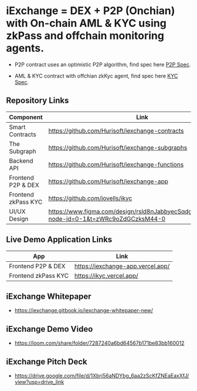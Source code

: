 # iExchange = DEX + P2P (Onchian) with On-chain AML & KYC using zkPass and offchain monitoring agents.
- P2P contract uses an optimistic P2P algorithm, find spec here [P2P Spec](./p2p.spec.md).

- AML & KYC contract with offchian zkKyc agent, find spec here [KYC Spec](./kyc.spec.md).

## Repository Links
| Component           | Link                                                                                          |
| ------------------- | --------------------------------------------------------------------------------------------- |
| Smart Contracts     | https://github.com/Hurisoft/iexchange-contracts                                               |
| The Subgraph        | https://github.com/Hurisoft/iexchange-subgraphs                                               |
| Backend API         | https://github.com/Hurisoft/iexchange-functions                                               |
| Frontend P2P & DEX  | https://github.com/Hurisoft/iexchange-app                                                     |
| Frontend zkPass KYC | https://github.com/jovells/ikyc                                                               |
| UI/UX Design        | https://www.figma.com/design/rsld8nJabbyecSqdg2TlGK/Untitled?node-id=0-1&t=zWRc9oZdGCzksM44-0 |

## Live Demo Application Links
| App                 | Link                              |
| ------------------- | --------------------------------- |
| Frontend P2P & DEX  | https://iexchange-app.vercel.app/ |
| Frontend zkPass KYC | https://ikyc.vercel.app/          |

## iExchange Whitepaper
- https://iexchange.gitbook.io/iexchange-whitepaper-new/

## iExchange Demo Video
- https://loom.com/share/folder/7287240a6bd64567b171be83bb160012

## iExchange Pitch Deck
- https://drive.google.com/file/d/1Xbrj56aNDYbg_6aa2zScKfZNEaEaxXfJ/view?usp=drive_link